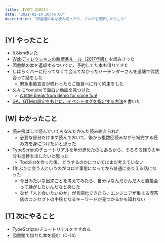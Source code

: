 ```yaml
---
title: 【YWT】210214
date: "2021-02-14 20:45:00"
description: "図書館の本を読み切ったり、ブログを更新したりした"
---
```


## [Y] やったこと

- 5.8km歩いた
- [Webディレクションの新標準ルール（2017年版）](https://scrapbox.io/camomilecafe/%E3%83%87%E3%82%A3%E3%83%AC%E3%82%AF%E3%82%B7%E3%83%A7%E3%83%B3)を読みきった
- 図書館の本を返却するついでに、予約してた本も借りてきた
- しばらくバーに行ってなくて会えてなかったバーテンダーさんを道端で偶然合って話をした
  - 緊急事態宣言が終わったらご飯食べに行く約束をした
- 久々にYoutubeで面白い動画を見つけた
  - [A little break from demo for some fun!](https://www.youtube.com/watch?v=XE1XE6Thp9E)
- [GA、GTMの設定をもとに、イベントタグを指定する方法](https://expfrom.me/make-GTM-page-view-tag/)を書いた

## [W] わかったこと

- 読み飛ばしで読んでいてもなんだかんだ読み終えられた
  - 必要な部分だけまず読んでおいて、後から複数回読みながら補完する読み方を身につけたいと思った
- TypeScriptのチュートリアルを半分進めたのもあるから、そろそろ残りの半分も進捗を出したいと思った
  - Todolistを作った後、どうするのかについてはまだ考えていない
- 1年ぶりに会う人というのがコロナ事態になってから普通にありえる話になった
  - 今日みたいな出来ごとを考えてみたら、自分はなんだかんだ人と直接会って話がしたいんだなと感じた
  - なぜ「人と会いたいのか」が言語化できたら、エンジニアが集まる喫茶店のコンセプトの中核となるキーワードが見つかるかも知れない

## [T] 次にやること

- TypeScriptのチュートリアルをすすめる
- 図書館で借りた本を読む（D-14）

